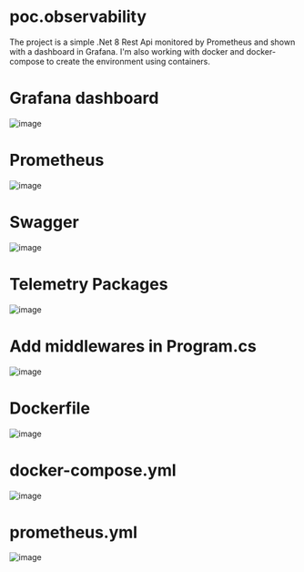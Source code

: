 # poc.observability
The project is a simple .Net 8 Rest Api monitored by Prometheus and shown with a dashboard in Grafana.
I'm also working with docker and docker-compose to create the environment using containers.

# Grafana dashboard
![image](https://github.com/user-attachments/assets/7b44218b-40a2-406e-b89d-50f20d10443b)

# Prometheus
![image](https://github.com/user-attachments/assets/92643ac1-7d04-4631-8b2f-3fed3bb0fe47)

# Swagger
![image](https://github.com/user-attachments/assets/84fbfe70-8a37-4161-b51b-8db8873fa0b4)




# Telemetry Packages
![image](https://github.com/user-attachments/assets/dbc3a7f0-550a-4bc9-ad97-c7cd54c38912)

# Add middlewares in Program.cs
![image](https://github.com/user-attachments/assets/cfc4f26d-707b-41ba-a1d5-7f289b17734e)

# Dockerfile
![image](https://github.com/user-attachments/assets/0d436e77-d584-4b38-93af-a08f4c9436e5)

# docker-compose.yml
![image](https://github.com/user-attachments/assets/af8a8567-2176-4e38-ae00-fc8c7ae7f91b)

# prometheus.yml
![image](https://github.com/user-attachments/assets/03704000-c3e4-4595-b910-e732ac355207)


